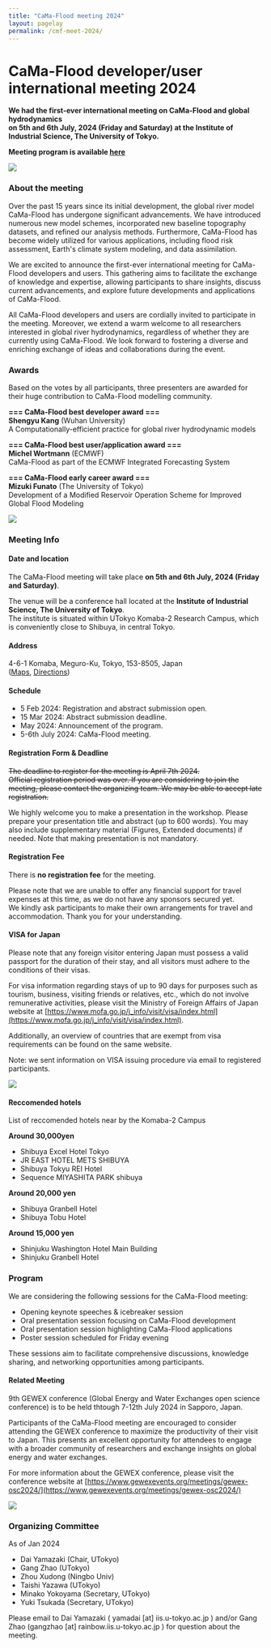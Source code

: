 ```yaml
---
title: "CaMa-Flood meeting 2024"
layout: pagelay
permalink: /cmf-meet-2024/
---
```


# CaMa-Flood developer/user international meeting 2024


**We had the first-ever international meeting on CaMa-Flood and global hydrodynamics <br>
on 5th and 6th July, 2024 (Friday and Saturday) at the Institute of Industrial Science, The University of Tokyo.**

**Meeting program is available [here](https://hydro.iis.u-tokyo.ac.jp/~yamadai/cmf-meet-2024/CMF-meet2024_Program_0703.pdf)**

<img src="{{ site.url }}{{ site.baseurl }}/images/picture/cmf-meet2024.jpg" />

### About the meeting
Over the past 15 years since its initial development, the global river model CaMa-Flood has undergone significant advancements. We have introduced numerous new model schemes, incorporated new baseline topography datasets, and refined our analysis methods. Furthermore, CaMa-Flood has become widely utilized for various applications, including flood risk assessment, Earth's climate system modeling, and data assimilation.

We are excited to announce the first-ever international meeting for CaMa-Flood developers and users. This gathering aims to facilitate the exchange of knowledge and expertise, allowing participants to share insights, discuss current advancements, and explore future developments and applications of CaMa-Flood.

All CaMa-Flood developers and users are cordially invited to participate in the meeting. Moreover, we extend a warm welcome to all researchers interested in global river hydrodynamics, regardless of whether they are currently using CaMa-Flood. We look forward to fostering a diverse and enriching exchange of ideas and collaborations during the event.

### Awards
Based on the votes by all participants, three presenters are awarded for their huge contribution to CaMa-Flood modelling community.

**=== CaMa-Flood best developer award ===** <br>
**Shengyu Kang** (Wuhan University)<br>
A Computationally-efficient practice for global river hydrodynamic models

**=== CaMa-Flood best user/application award ===** <br>
**Michel Wortmann** (ECMWF)<br>
CaMa-Flood as part of the ECMWF Integrated Forecasting System

**=== CaMa-Flood early career award ===**<br>
**Mizuki Funato** (The University of Tokyo)<br>
Development of a Modified Reservoir Operation Scheme for Improved Global Flood Modeling

<img src="{{ site.url }}{{ site.baseurl }}/images/slider/CaMa_model.jpg" />

### Meeting Info

#### Date and location
The CaMa-Flood meeting will take place **on 5th and 6th July, 2024 (Friday and Saturday)**.

The venue will be a conference hall located at the **Institute of Industrial Science, The University of Tokyo**.<br>
The institute is situated within UTokyo Komaba-2 Research Campus, which is conveniently close to Shibuya, in central Tokyo.

#### Address
4-6-1 Komaba, Meguro-Ku, Tokyo, 153-8505, Japan<br/>
(<a href="https://goo.gl/maps/SNCw9DrqL6Rzs4XM9">Maps</a>, <a href="https://www.iis.u-tokyo.ac.jp/en/access/">Directions</a>)

#### Schedule

- 5  Feb 2024: Registration and abstract submission open.
- 15 Mar 2024: Abstract submission deadline.
- May 2024: Announcement of the program.
- 5-6th July 2024: CaMa-Flood meeting.

#### Registration Form & Deadline
~~The deadline to register for the meeting is April 7th 2024. <br>
Official registration period was over. If you are considering to join the meeting, please contact the organizing team. We may be able to accept late registration.~~

We highly welcome you to make a presentation in the workshop. Please prepare your presentation title and abstract (up to 600 words). You may also include supplementary material (Figures, Extended documents) if needed. Note that making presentation is not mandatory.

#### Registration Fee
There is **no registration fee** for the meeting.<br>

Please note that we are unable to offer any financial support for travel expenses at this time, as we do not have any sponsors secured yet. <br>
We kindly ask participants to make their own arrangements for travel and accommodation. Thank you for your understanding.<br>

#### VISA for Japan
Please note that any foreign visitor entering Japan must possess a valid passport for the duration of their stay, and all visitors must adhere to the conditions of their visas.

For visa information regarding stays of up to 90 days for purposes such as tourism, business, visiting friends or relatives, etc., which do not involve remunerative activities, please visit the Ministry of Foreign Affairs of Japan website at [https://www.mofa.go.jp/j_info/visit/visa/index.html](https://www.mofa.go.jp/j_info/visit/visa/index.html).

Additionally, an overview of countries that are exempt from visa requirements can be found on the same website.

Note: we sent information on VISA issuing procedure via email to registered participants.

<img src="{{ site.url }}{{ site.baseurl }}/images/picture/IIS-campus.jpg" />

#### Reccomended hotels
List of reccomended hotels near by the Komaba-2 Campus

**Around 30,000yen**
- Shibuya Excel Hotel Tokyo 
- JR EAST HOTEL METS SHIBUYA
- Shibuya Tokyu REI Hotel
- Sequence MIYASHITA PARK shibuya

**Around 20,000 yen**
- Shibuya Granbell Hotel
- Shibuya Tobu Hotel 

**Around 15,000 yen**
- Shinjuku Washington Hotel Main Building
- Shinjuku Granbell Hotel

### Program

We are considering the following sessions for the CaMa-Flood meeting:

- Opening keynote speeches & icebreaker session
- Oral presentation session focusing on CaMa-Flood development
- Oral presentation session highlighting CaMa-Flood applications
- Poster session scheduled for Friday evening

These sessions aim to facilitate comprehensive discussions, knowledge sharing, and networking opportunities among participants.

#### Related Meeting
9th GEWEX conference (Global Energy and Water Exchanges open science conference) is to be held thtough 7-12th July 2024 in Sapporo, Japan.

Participants of the CaMa-Flood meeting are encouraged to consider attending the GEWEX conference to maximize the productivity of their visit to Japan. This presents an excellent opportunity for attendees to engage with a broader community of researchers and exchange insights on global energy and water exchanges.

For more information about the GEWEX conference, please visit the conference website at
[https://www.gewexevents.org/meetings/gewex-osc2024/](https://www.gewexevents.org/meetings/gewex-osc2024/)

<img src="{{ site.url }}{{ site.baseurl }}/images/slider/CaMa_Mekong.jpg" />

### Organizing Committee
As of Jan 2024
- Dai Yamazaki (Chair, UTokyo)
- Gang Zhao    (UTokyo)
- Zhou Xudong  (Ningbo Univ)
- Taishi Yazawa (UTokyo)
- Minako Yokoyama (Secretary, UTokyo)
- Yuki Tsukada (Secretary, UTokyo)

Please email to Dai Yamazaki ( yamadai [at] iis.u-tokyo.ac.jp ) and/or Gang Zhao (gangzhao [at] rainbow.iis.u-tokyo.ac.jp ) for question about the meeting.

<p> &nbsp; </p>
